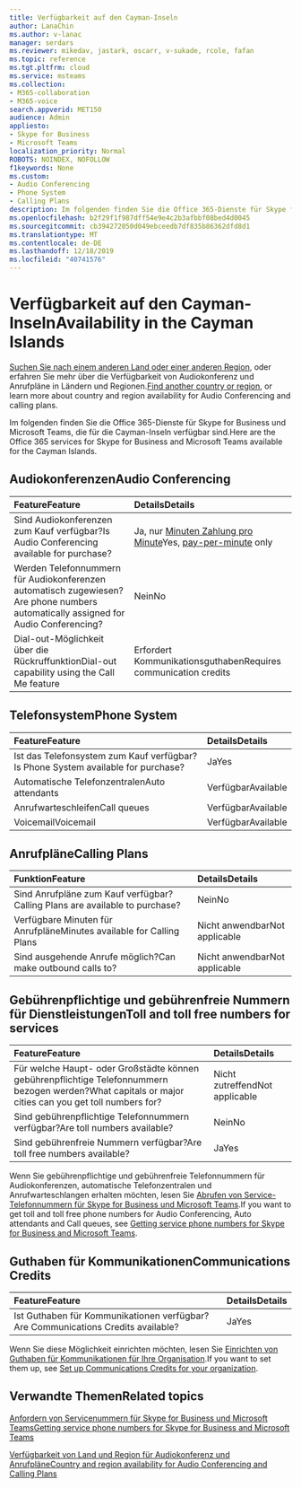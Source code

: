 ```yaml
---
title: Verfügbarkeit auf den Cayman-Inseln
author: LanaChin
ms.author: v-lanac
manager: serdars
ms.reviewer: mikedav, jastark, oscarr, v-sukade, rcole, fafan
ms.topic: reference
ms.tgt.pltfrm: cloud
ms.service: msteams
ms.collection:
- M365-collaboration
- M365-voice
search.appverid: MET150
audience: Admin
appliesto:
- Skype for Business
- Microsoft Teams
localization_priority: Normal
ROBOTS: NOINDEX, NOFOLLOW
f1keywords: None
ms.custom:
- Audio Conferencing
- Phone System
- Calling Plans
description: Im folgenden finden Sie die Office 365-Dienste für Skype for Business und Microsoft Teams, die für die Cayman-Inseln verfügbar sind.
ms.openlocfilehash: b2f29f1f987dff54e9e4c2b3afbbf08bed4d0045
ms.sourcegitcommit: cb394272050d049ebceedb7df835b86362dfd8d1
ms.translationtype: MT
ms.contentlocale: de-DE
ms.lasthandoff: 12/18/2019
ms.locfileid: "40741576"
---
```

# <a name="availability-in-the-cayman-islands"></a><span data-ttu-id="1afdc-103">Verfügbarkeit auf den Cayman-Inseln</span><span class="sxs-lookup"><span data-stu-id="1afdc-103">Availability in the Cayman Islands</span></span>

<span data-ttu-id="1afdc-104">[Suchen Sie nach einem anderen Land oder einer anderen Region](country-and-region-availability-for-audio-conferencing-and-calling-plans.md), oder erfahren Sie mehr über die Verfügbarkeit von Audiokonferenz und Anrufpläne in Ländern und Regionen.</span><span class="sxs-lookup"><span data-stu-id="1afdc-104">[Find another country or region](country-and-region-availability-for-audio-conferencing-and-calling-plans.md), or learn more about country and region availability for Audio Conferencing and calling plans.</span></span>

<span data-ttu-id="1afdc-105">Im folgenden finden Sie die Office 365-Dienste für Skype for Business und Microsoft Teams, die für die Cayman-Inseln verfügbar sind.</span><span class="sxs-lookup"><span data-stu-id="1afdc-105">Here are the Office 365 services for Skype for Business and Microsoft Teams available for the Cayman Islands.</span></span>
  
## <a name="audio-conferencing"></a><span data-ttu-id="1afdc-106">Audiokonferenzen</span><span class="sxs-lookup"><span data-stu-id="1afdc-106">Audio Conferencing</span></span>

|<span data-ttu-id="1afdc-107">**Feature**</span><span class="sxs-lookup"><span data-stu-id="1afdc-107">**Feature**</span></span>|<span data-ttu-id="1afdc-108">**Details**</span><span class="sxs-lookup"><span data-stu-id="1afdc-108">**Details**</span></span>|
|:-----|:-----|
|<span data-ttu-id="1afdc-109">Sind Audiokonferenzen zum Kauf verfügbar?</span><span class="sxs-lookup"><span data-stu-id="1afdc-109">Is Audio Conferencing available for purchase?</span></span>  <br/> |<span data-ttu-id="1afdc-110">Ja, nur [Minuten Zahlung pro Minute](../audio-conferencing-pay-per-minute.md)</span><span class="sxs-lookup"><span data-stu-id="1afdc-110">Yes, [pay-per-minute](../audio-conferencing-pay-per-minute.md) only</span></span>  <br/> |
|<span data-ttu-id="1afdc-111">Werden Telefonnummern für Audiokonferenzen automatisch zugewiesen?</span><span class="sxs-lookup"><span data-stu-id="1afdc-111">Are phone numbers automatically assigned for Audio Conferencing?</span></span>  <br/> | <span data-ttu-id="1afdc-112">Nein</span><span class="sxs-lookup"><span data-stu-id="1afdc-112">No</span></span> |
|<span data-ttu-id="1afdc-113">Dial-out-Möglichkeit über die Rückruffunktion</span><span class="sxs-lookup"><span data-stu-id="1afdc-113">Dial-out capability using the Call Me feature</span></span>  <br/> | <span data-ttu-id="1afdc-114">Erfordert Kommunikationsguthaben</span><span class="sxs-lookup"><span data-stu-id="1afdc-114">Requires communication credits</span></span> <br/> |
   
## <a name="phone-system"></a><span data-ttu-id="1afdc-115">Telefonsystem</span><span class="sxs-lookup"><span data-stu-id="1afdc-115">Phone System</span></span>

|<span data-ttu-id="1afdc-116">**Feature**</span><span class="sxs-lookup"><span data-stu-id="1afdc-116">**Feature**</span></span>|<span data-ttu-id="1afdc-117">**Details**</span><span class="sxs-lookup"><span data-stu-id="1afdc-117">**Details**</span></span>|
|:-----|:-----|
|<span data-ttu-id="1afdc-118">Ist das Telefonsystem zum Kauf verfügbar?</span><span class="sxs-lookup"><span data-stu-id="1afdc-118">Is Phone System available for purchase?</span></span>  <br/> |<span data-ttu-id="1afdc-119">Ja</span><span class="sxs-lookup"><span data-stu-id="1afdc-119">Yes</span></span>  <br/> |
|<span data-ttu-id="1afdc-120">Automatische Telefonzentralen</span><span class="sxs-lookup"><span data-stu-id="1afdc-120">Auto attendants</span></span> <br/> |<span data-ttu-id="1afdc-121">Verfügbar</span><span class="sxs-lookup"><span data-stu-id="1afdc-121">Available</span></span>  <br/> |
|<span data-ttu-id="1afdc-122">Anrufwarteschleifen</span><span class="sxs-lookup"><span data-stu-id="1afdc-122">Call queues</span></span>  <br/> |<span data-ttu-id="1afdc-123">Verfügbar</span><span class="sxs-lookup"><span data-stu-id="1afdc-123">Available</span></span>  <br/> |
|<span data-ttu-id="1afdc-124">Voicemail</span><span class="sxs-lookup"><span data-stu-id="1afdc-124">Voicemail</span></span>  <br/> |<span data-ttu-id="1afdc-125">Verfügbar</span><span class="sxs-lookup"><span data-stu-id="1afdc-125">Available</span></span>  <br/> |
   
## <a name="calling-plans"></a><span data-ttu-id="1afdc-126">Anrufpläne</span><span class="sxs-lookup"><span data-stu-id="1afdc-126">Calling Plans</span></span>

|<span data-ttu-id="1afdc-127">**Funktion**</span><span class="sxs-lookup"><span data-stu-id="1afdc-127">**Feature**</span></span>|<span data-ttu-id="1afdc-128">**Details**</span><span class="sxs-lookup"><span data-stu-id="1afdc-128">**Details**</span></span>|
|:-----|:-----|
|<span data-ttu-id="1afdc-129">Sind Anrufpläne zum Kauf verfügbar?</span><span class="sxs-lookup"><span data-stu-id="1afdc-129">Calling Plans are available to purchase?</span></span>  <br/> |<span data-ttu-id="1afdc-130">Nein</span><span class="sxs-lookup"><span data-stu-id="1afdc-130">No</span></span>  <br/> |
|<span data-ttu-id="1afdc-131">Verfügbare Minuten für Anrufpläne</span><span class="sxs-lookup"><span data-stu-id="1afdc-131">Minutes available for Calling Plans</span></span>  <br/> |<span data-ttu-id="1afdc-132">Nicht anwendbar</span><span class="sxs-lookup"><span data-stu-id="1afdc-132">Not applicable</span></span>  <br/> |
|<span data-ttu-id="1afdc-133">Sind ausgehende Anrufe möglich?</span><span class="sxs-lookup"><span data-stu-id="1afdc-133">Can make outbound calls to?</span></span>  <br/> |<span data-ttu-id="1afdc-134">Nicht anwendbar</span><span class="sxs-lookup"><span data-stu-id="1afdc-134">Not applicable</span></span>  <br/> |
   
## <a name="toll-and-toll-free-numbers-for-services"></a><span data-ttu-id="1afdc-135">Gebührenpflichtige und gebührenfreie Nummern für Dienstleistungen</span><span class="sxs-lookup"><span data-stu-id="1afdc-135">Toll and toll free numbers for services</span></span>

|<span data-ttu-id="1afdc-136">**Feature**</span><span class="sxs-lookup"><span data-stu-id="1afdc-136">**Feature**</span></span>|<span data-ttu-id="1afdc-137">**Details**</span><span class="sxs-lookup"><span data-stu-id="1afdc-137">**Details**</span></span>|
|:-----|:-----|
|<span data-ttu-id="1afdc-138">Für welche Haupt- oder Großstädte können gebührenpflichtige Telefonnummern bezogen werden?</span><span class="sxs-lookup"><span data-stu-id="1afdc-138">What capitals or major cities can you get toll numbers for?</span></span>   | <span data-ttu-id="1afdc-139">Nicht zutreffend</span><span class="sxs-lookup"><span data-stu-id="1afdc-139">Not applicable</span></span> <br/> |
|<span data-ttu-id="1afdc-140">Sind gebührenpflichtige Telefonnummern verfügbar?</span><span class="sxs-lookup"><span data-stu-id="1afdc-140">Are toll numbers available?</span></span>  <br/> |<span data-ttu-id="1afdc-141">Nein</span><span class="sxs-lookup"><span data-stu-id="1afdc-141">No</span></span>  <br/> |
|<span data-ttu-id="1afdc-142">Sind gebührenfreie Nummern verfügbar?</span><span class="sxs-lookup"><span data-stu-id="1afdc-142">Are toll free numbers available?</span></span>  <br/> |<span data-ttu-id="1afdc-143">Ja</span><span class="sxs-lookup"><span data-stu-id="1afdc-143">Yes</span></span>  <br/> |
   
 <span data-ttu-id="1afdc-144">Wenn Sie gebührenpflichtige und gebührenfreie Telefonnummern für Audiokonferenzen, automatische Telefonzentralen und Anrufwarteschlangen erhalten möchten, lesen Sie [Abrufen von Service-Telefonnummern für Skype for Business und Microsoft Teams](/microsoftteams/getting-service-phone-numbers).</span><span class="sxs-lookup"><span data-stu-id="1afdc-144">If you want to get toll and toll free phone numbers for Audio Conferencing, Auto attendants and Call queues, see [Getting service phone numbers for Skype for Business and Microsoft Teams](/microsoftteams/getting-service-phone-numbers).</span></span>
  
## <a name="communications-credits"></a><span data-ttu-id="1afdc-145">Guthaben für Kommunikationen</span><span class="sxs-lookup"><span data-stu-id="1afdc-145">Communications Credits</span></span>

|<span data-ttu-id="1afdc-146">**Feature**</span><span class="sxs-lookup"><span data-stu-id="1afdc-146">**Feature**</span></span>|<span data-ttu-id="1afdc-147">**Details**</span><span class="sxs-lookup"><span data-stu-id="1afdc-147">**Details**</span></span>|
|:-----|:-----|
|<span data-ttu-id="1afdc-148">Ist Guthaben für Kommunikationen verfügbar?</span><span class="sxs-lookup"><span data-stu-id="1afdc-148">Are Communications Credits available?</span></span>  <br/> |<span data-ttu-id="1afdc-149">Ja</span><span class="sxs-lookup"><span data-stu-id="1afdc-149">Yes</span></span>  <br/> |
   
<span data-ttu-id="1afdc-150">Wenn Sie diese Möglichkeit einrichten möchten, lesen Sie [Einrichten von Guthaben für Kommunikationen für Ihre Organisation](../set-up-communications-credits-for-your-organization.md).</span><span class="sxs-lookup"><span data-stu-id="1afdc-150">If you want to set them up, see [Set up Communications Credits for your organization](../set-up-communications-credits-for-your-organization.md).</span></span>
  
## <a name="related-topics"></a><span data-ttu-id="1afdc-151">Verwandte Themen</span><span class="sxs-lookup"><span data-stu-id="1afdc-151">Related topics</span></span>

[<span data-ttu-id="1afdc-152">Anfordern von Servicenummern für Skype for Business und Microsoft Teams</span><span class="sxs-lookup"><span data-stu-id="1afdc-152">Getting service phone numbers for Skype for Business and Microsoft Teams</span></span>](/microsoftteams/getting-service-phone-numbers)

[<span data-ttu-id="1afdc-153">Verfügbarkeit von Land und Region für Audiokonferenz und Anrufpläne</span><span class="sxs-lookup"><span data-stu-id="1afdc-153">Country and region availability for Audio Conferencing and Calling Plans</span></span>](country-and-region-availability-for-audio-conferencing-and-calling-plans.md)

